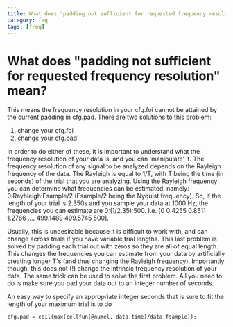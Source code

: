 ```yaml
---
title: What does "padding not sufficient for requested frequency resolution" mean?
category: faq
tags: [freq]
---
```


# What does "padding not sufficient for requested frequency resolution" mean?

This means the frequency resolution in your cfg.foi cannot be attained by the current padding in cfg.pad. There are two solutions to this problem:

1.  change your cfg.foi
2.  change your cfg.pad

In order to do either of these, it is important to understand what the frequency resolution of your data is, and you can 'manipulate' it. The frequency resolution of any signal to be analyzed depends on the Rayleigh frequency of the data. The Rayleigh is equal to 1/T, with T being the time (in seconds) of the trial that you are analyzing. Using the Rayleigh frequency you can determine what frequencies can be estimated, namely: 0:Rayhleigh:Fsample/2 (Fsample/2 being the Nyquist frequency). So, if the length of your trial is 2.350s and you sample your data at 1000 Hz, the frequencies you can estimate are 0:(1/2.35):500. I.e. [0 0.4255 0.8511 1.2766 .... 499.1489 499.5745 500].

Usually, this is undesirable because it is difficult to work with, and can change across trials if you have variable trial lengths. This last problem is solved by padding each trial out with zeros so they are all of equal length. This changes the frequencies you can estimate from your data by artificially creating longer T's (and thus changing the Rayleigh frequency). Importantly though, this does not (!) change the intrinsic frequency resolution of your data. The same trick can be used to solve the first problem. All you need to do is make sure you pad your data out to an integer number of seconds.

An easy way to specify an appropriate integer seconds that is sure to fit the length of your maximum trial is to do

    cfg.pad = ceil(max(cellfun(@numel, data.time)/data.fsample));
